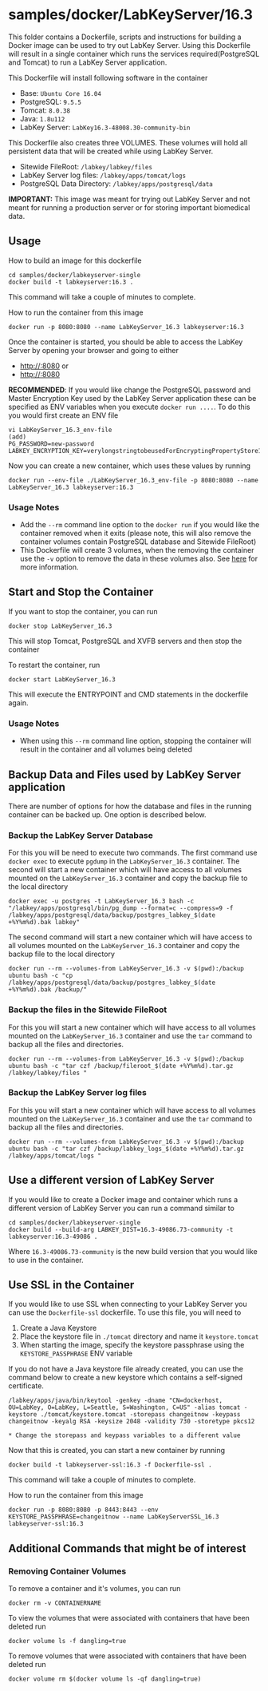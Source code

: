 # samples/docker/LabKeyServer/16.3

This folder contains a Dockerfile, scripts and instructions for building a Docker image can be used to try out LabKey Server. Using this Dockerfile will result in a single container which runs the services required(PostgreSQL and Tomcat) to run a LabKey Server application.

This Dockerfile will install following software in the container

* Base: `Ubuntu Core 16.04`
* PostgreSQL: `9.5.5`
* Tomcat: `8.0.38`
* Java: `1.8u112`
* LabKey Server: `LabKey16.3-48008.30-community-bin`


This Dockerfile also creates three VOLUMES. These volumes will hold all persistent data that will be created while using LabKey Server.

* Sitewide FileRoot: `/labkey/labkey/files`
* LabKey Server log files: `/labkey/apps/tomcat/logs`
* PostgreSQL Data Directory: `/labkey/apps/postgresql/data`


**IMPORTANT:** This image was meant for trying out LabKey Server and not meant for running a production server or for storing important biomedical data.




## Usage 

How to build an image for this dockerfile 

    cd samples/docker/labkeyserver-single
    docker build -t labkeyserver:16.3 .

This command will take a couple of minutes to complete. 


How to run the container from this image

    docker run -p 8080:8080 --name LabKeyServer_16.3 labkeyserver:16.3 


Once the container is started, you should be able to access the LabKey Server by opening your browser and going to either 

* [http://<container-ip>:8080](http://<container-ip>:8080) or 
* [http://<dockerhost>:8080](http://<dockerhost>:8080)


**RECOMMENDED**: If you would like change the PostgreSQL password and Master Encryption Key used by the LabKey Server application these can be specified as ENV variables when you execute `docker run ....`. To do this you would first create an ENV file 

    vi LabKeyServer_16.3_env-file
    (add)
    PG_PASSWORD=new-password
    LABKEY_ENCRYPTION_KEY=verylongstringtobeusedForEncryptingPropertyStore122222

Now you can create a new container, which uses these values by running 

    docker run --env-file ./LabKeyServer_16.3_env-file -p 8080:8080 --name LabKeyServer_16.3 labkeyserver:16.3


### Usage Notes 

* Add the `--rm` command line option to the `docker run` if you would like the container removed when it exits (please note, this will also remove the container volumes contain PostgreSQL database and Sitewide FileRoot) 
* This Dockerfile will create 3 volumes, when the removing the container use the `-v` option to remove the data in these volumes also. See [here](https://docs.docker.com/engine/tutorials/dockervolumes/#removing-volumes) for more information.




## Start and Stop the Container 

If you want to stop the container, you can run 

    docker stop LabKeyServer_16.3

This will stop Tomcat, PostgreSQL and XVFB servers and then stop the container 

To restart the container, run 

    docker start LabKeyServer_16.3

This will execute the ENTRYPOINT and CMD statements in the dockerfile again.

### Usage Notes 

* When using this `--rm` command line option, stopping the container will result in the container and all volumes being deleted




## Backup Data and Files used by LabKey Server application 

There are number of options for how the database and files in the running container can be backed up. One option is described below. 

### Backup the LabKey Server Database 
For this you will be need to execute two commands. The first command use `docker exec` to execute `pgdump` in the `LabKeyServer_16.3` container. The second will start a new container which will have access to all volumes mounted on the `LabKeyServer_16.3` container and copy the backup file to the local directory

    docker exec -u postgres -t LabKeyServer_16.3 bash -c "/labkey/apps/postgresql/bin/pg_dump --format=c --compress=9 -f /labkey/apps/postgresql/data/backup/postgres_labkey_$(date +%Y%m%d).bak labkey"

The second command will start a new container which will have access to all volumes mounted on the `LabKeyServer_16.3` container and copy the backup file to the local directory

    docker run --rm --volumes-from LabKeyServer_16.3 -v $(pwd):/backup ubuntu bash -c "cp /labkey/apps/postgresql/data/backup/postgres_labkey_$(date +%Y%m%d).bak /backup/"


### Backup the files in the Sitewide FileRoot
For this you will start a new container which will have access to all volumes mounted on the `LabKeyServer_16.3` container and use the `tar` command to backup all the files and directories.

    docker run --rm --volumes-from LabKeyServer_16.3 -v $(pwd):/backup ubuntu bash -c "tar czf /backup/fileroot_$(date +%Y%m%d).tar.gz /labkey/labkey/files "


### Backup the LabKey Server log files 
For this you will start a new container which will have access to all volumes mounted on the `LabKeyServer_16.3` container and use the `tar` command to backup all the files and directories.

    docker run --rm --volumes-from LabKeyServer_16.3 -v $(pwd):/backup ubuntu bash -c "tar czf /backup/labkey_logs_$(date +%Y%m%d).tar.gz /labkey/apps/tomcat/logs "


## Use a different version of LabKey Server 

If you would like to create a Docker image and container which runs a different version of LabKey Server you can run a command similar to 

    cd samples/docker/labkeyserver-single
    docker build --build-arg LABKEY_DIST=16.3-49086.73-community -t labkeyserver:16.3-49086 .

Where `16.3-49086.73-community` is the new build version that you would like to use in the container. 




## Use SSL in the Container 
If you would like to use SSL when connecting to your LabKey Server you can use the `Dockerfile-ssl` dockerfile. To use this file, you will need to 

1. Create a Java Keystore 
2. Place the keystore file in `./tomcat` directory and name it `keystore.tomcat`
3. When starting the image, specify the keystore passphrase using the `KEYSTORE_PASSPHRASE` ENV variable

If you do not have a Java keystore file already created, you can use the command below to create a new keystore which contains a self-signed certificate.

    /labkey/apps/java/bin/keytool -genkey -dname "CN=dockerhost, OU=LabKey, O=LabKey, L=Seattle, S=Washington, C=US" -alias tomcat -keystore ./tomcat/keystore.tomcat -storepass changeitnow -keypass changeitnow -keyalg RSA -keysize 2048 -validity 730 -storetype pkcs12

    * Change the storepass and keypass variables to a different value


Now that this is created, you can start a new container by running 

    docker build -t labkeyserver-ssl:16.3 -f Dockerfile-ssl .

This command will take a couple of minutes to complete. 


How to run the container from this image

    docker run -p 8080:8080 -p 8443:8443 --env KEYSTORE_PASSPHRASE=changeitnow --name LabKeyServerSSL_16.3 labkeyserver-ssl:16.3




## Additional Commands that might be of interest 

### Removing Container Volumes 

To remove a container and it's volumes, you can run 

    docker rm -v CONTAINERNAME

To view the volumes that were associated with containers that have been deleted run

    docker volume ls -f dangling=true

To remove volumes that were associated with containers that have been deleted run

    docker volume rm $(docker volume ls -qf dangling=true)














